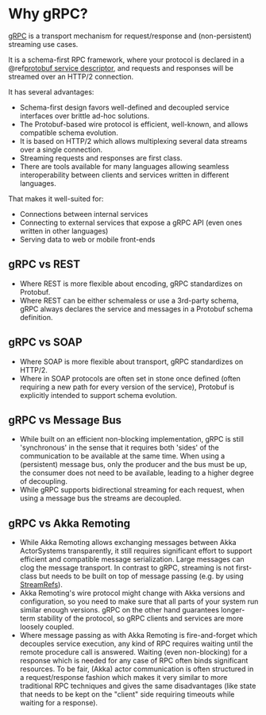 # Why gRPC?

[gRPC](https://grpc.io) is a transport mechanism for request/response
and (non-persistent) streaming use cases.

It is a schema-first RPC framework, where your protocol is declared in a
@ref[protobuf service descriptor](proto.md), and requests and responses will be streamed over an HTTP/2
connection.

It has several advantages:

 * Schema-first design favors well-defined and decoupled service interfaces over brittle ad-hoc solutions.
 * The Protobuf-based wire protocol is efficient, well-known, and allows compatible schema evolution.
 * It is based on HTTP/2 which allows multiplexing several data streams over a single connection.
 * Streaming requests and responses are first class.
 * There are tools available for many languages allowing seamless interoperability between clients and services written
   in different languages.

That makes it well-suited for:

 * Connections between internal services
 * Connecting to external services that expose a gRPC API (even ones written in other languages)
 * Serving data to web or mobile front-ends

## gRPC vs REST

* Where REST is more flexible about encoding, gRPC standardizes on Protobuf.
* Where REST can be either schemaless or use a 3rd-party schema, gRPC always declares the service and messages in a Protobuf schema definition.

## gRPC vs SOAP

* Where SOAP is more flexible about transport, gRPC standardizes on HTTP/2.
* Where in SOAP protocols are often set in stone once defined (often requiring a new path for every version of the service), Protobuf is explicitly intended to support schema evolution.

## gRPC vs Message Bus

* While built on an efficient non-blocking implementation, gRPC is still 'synchronous' in the sense that it requires both 'sides' of the communication to be available at the same time. When using a (persistent) message bus, only the producer and the bus must be up, the consumer does not need to be available, leading to a higher degree of decoupling.
* While gRPC supports bidirectional streaming for each request, when using a message bus the streams are decoupled.

## gRPC vs Akka Remoting

* While Akka Remoting allows exchanging messages between Akka ActorSystems transparently, it still requires significant effort to support efficient and compatible message serialization.
  Large messages can clog the message transport. In contrast to gRPC, streaming is not first-class but needs to be built on top of message passing (e.g. by using [StreamRefs](https://doc.akka.io/docs/akka/current/stream/stream-refs.html)).
* Akka Remoting's wire protocol might change with Akka versions and configuration, so you need to make sure that all parts of your system run similar enough versions. gRPC on the other
  hand guarantees longer-term stability of the protocol, so gRPC clients and services are more loosely coupled.
* Where message passing as with Akka Remoting is fire-and-forget which decouples service execution, any kind of RPC requires waiting until the remote procedure call is answered.
  Waiting (even non-blocking) for a response which is needed for any case of RPC often binds significant resources. To be fair, (Akka) actor communication is often structured in a
  request/response fashion which makes it very similar to more traditional RPC techniques and gives the same disadvantages
  (like state that needs to be kept on the "client" side requiring timeouts while waiting for a response).

